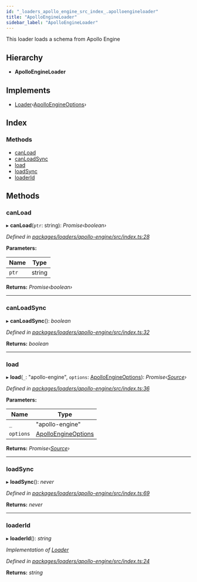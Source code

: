 ```yaml
---
id: "_loaders_apollo_engine_src_index_.apolloengineloader"
title: "ApolloEngineLoader"
sidebar_label: "ApolloEngineLoader"
---
```


This loader loads a schema from Apollo Engine

## Hierarchy

* **ApolloEngineLoader**

## Implements

* [Loader](../interfaces/_utils_src_index_.loader)‹[ApolloEngineOptions](../interfaces/_loaders_apollo_engine_src_index_.apolloengineoptions)›

## Index

### Methods

* [canLoad](_loaders_apollo_engine_src_index_.apolloengineloader.md#canload)
* [canLoadSync](_loaders_apollo_engine_src_index_.apolloengineloader.md#canloadsync)
* [load](_loaders_apollo_engine_src_index_.apolloengineloader.md#load)
* [loadSync](_loaders_apollo_engine_src_index_.apolloengineloader.md#loadsync)
* [loaderId](_loaders_apollo_engine_src_index_.apolloengineloader.md#loaderid)

## Methods

###  canLoad

▸ **canLoad**(`ptr`: string): *Promise‹boolean›*

*Defined in [packages/loaders/apollo-engine/src/index.ts:28](https://github.com/ardatan/graphql-tools/blob/master/packages/loaders/apollo-engine/src/index.ts#L28)*

**Parameters:**

Name | Type |
------ | ------ |
`ptr` | string |

**Returns:** *Promise‹boolean›*

___

###  canLoadSync

▸ **canLoadSync**(): *boolean*

*Defined in [packages/loaders/apollo-engine/src/index.ts:32](https://github.com/ardatan/graphql-tools/blob/master/packages/loaders/apollo-engine/src/index.ts#L32)*

**Returns:** *boolean*

___

###  load

▸ **load**(`_`: "apollo-engine", `options`: [ApolloEngineOptions](../interfaces/_loaders_apollo_engine_src_index_.apolloengineoptions)): *Promise‹[Source](../interfaces/_utils_src_index_.source)›*

*Defined in [packages/loaders/apollo-engine/src/index.ts:36](https://github.com/ardatan/graphql-tools/blob/master/packages/loaders/apollo-engine/src/index.ts#L36)*

**Parameters:**

Name | Type |
------ | ------ |
`_` | "apollo-engine" |
`options` | [ApolloEngineOptions](../interfaces/_loaders_apollo_engine_src_index_.apolloengineoptions) |

**Returns:** *Promise‹[Source](../interfaces/_utils_src_index_.source)›*

___

###  loadSync

▸ **loadSync**(): *never*

*Defined in [packages/loaders/apollo-engine/src/index.ts:69](https://github.com/ardatan/graphql-tools/blob/master/packages/loaders/apollo-engine/src/index.ts#L69)*

**Returns:** *never*

___

###  loaderId

▸ **loaderId**(): *string*

*Implementation of [Loader](../interfaces/_utils_src_index_.loader)*

*Defined in [packages/loaders/apollo-engine/src/index.ts:24](https://github.com/ardatan/graphql-tools/blob/master/packages/loaders/apollo-engine/src/index.ts#L24)*

**Returns:** *string*
